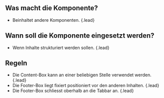 ## Was macht die Komponente?
* Beinhaltet andere Komponenten. {.lead}

## Wann soll die Komponente eingesetzt werden?
* Wenn Inhalte strukturiert werden sollen. {.lead}

## Regeln
* Die Content-Box kann an einer beliebigen Stelle verwendet werden. {.lead}
* Die Footer-Box liegt fixiert positioniert vor den anderen Inhalten. {.lead}
* Die Footer-Box schliesst oberhalb an die <sbb-link variant="inline" type="button" href="/{{page.lang}}/design-system/mobile/components/tabbar/">Tabbar</sbb-link> an. {.lead}